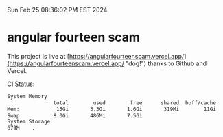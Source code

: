 Sun Feb 25 08:36:02 PM EST 2024

# angular fourteen scam


This project is live at [https://angularfourteenscam.vercel.app/](https://angularfourteenscam.vercel.app/ "dog!") thanks to Github and Vercel.

CI Status: 

```bash
System Memory
               total        used        free      shared  buff/cache   available
Mem:            15Gi       3.3Gi       1.6Gi       319Mi        11Gi        11Gi
Swap:          8.0Gi       486Mi       7.5Gi
System Storage
679M	.
```
```bash
